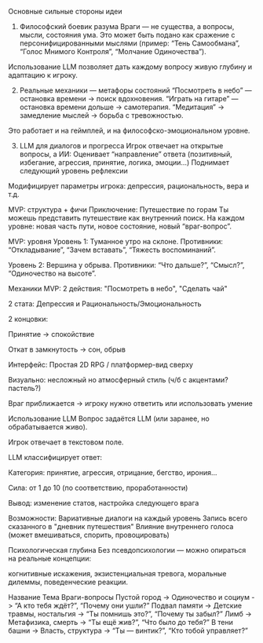 Основные сильные стороны идеи
1. Философский боевик разума
Враги — не существа, а вопросы, мысли, состояния ума.
Это может быть подано как сражение с персонифицированными мыслями (пример: “Тень Самообмана”, “Голос Мнимого Контроля”, “Молчание Одиночества”).

Использование LLM позволяет дать каждому вопросу живую глубину и адаптацию к игроку.

2. Реальные механики — метафоры состояний
“Посмотреть в небо” — остановка времени → поиск вдохновения.
“Играть на гитаре” — остановка времени дольше → самотерапия.
“Медитация” → замедление мыслей → борьба с тревожностью.

Это работает и на геймплей, и на философско-эмоциональном уровне.

3. LLM для диалогов и прогресса
Игрок отвечает на открытые вопросы, а ИИ:
Оценивает “направление” ответа (позитивный, избегание, агрессия, принятие, логика, эмоции…)
Поднимает следующий уровень рефлексии

Модифицирует параметры игрока: депрессия, рациональность, вера и т.д.

MVP: структура + фичи
Приключение: Путешествие по горам
Ты можешь представить путешествие как внутренний поиск.
На каждом уровне: новая часть пути, новое состояние, новый “враг-вопрос”.

MVP: уровня
Уровень 1: Туманное утро на склоне. Противники: “Откладывание”, “Зачем вставать”, “Тяжесть воспоминаний”.

Уровень 2: Вершина у обрыва. Противники: “Что дальше?”, “Смысл?”, “Одиночество на высоте”.

Механики MVP:
2 действия: "Посмотреть в небо", "Сделать чай"

2 стата: Депрессия и Рациональность/Эмоциональность

2 концовки:

Принятие → спокойствие

Откат в замкнутость → сон, обрыв

Интерфейс:
Простая 2D RPG / платформер-вид сверху

Визуально: несложный но атмосферный стиль (ч/б с акцентами? пастель?)

Враг приближается → игроку нужно ответить или использовать умение

Использование LLM
Вопрос задаётся LLM (или заранее, но обрабатывается живо).

Игрок отвечает в текстовом поле.

LLM классифицирует ответ:

Категория: принятие, агрессия, отрицание, бегство, ирония...

Сила: от 1 до 10 (по соответствию, проработанности)

Вывод: изменение статов, настройка следующего врага

Возможности:
Вариативные диалоги на каждый уровень
Запись всего сказанного в "дневник путешествия"
Влияние внутреннего голоса (может вмешиваться, спорить, провоцировать)

Психологическая глубина
Без псевдопсихологии — можно опираться на реальные концепции:

когнитивные искажения,
экзистенциальная тревога,
моральные дилеммы,
поведенческие реакции.

Название	Тема	Враги-вопросы
Пустой город ->	Одиночество и социум -> “А кто тебя ждёт?”, “Почему они ушли?”
Подвал памяти -> Детские травмы, ностальгия -> “Ты помнишь это?”, “Почему ты забыл?”
Лимб ->	Метафизика, смерть -> “Ты ещё жив?”, “Что было до тебя?”
В тени башни ->	Власть, структура -> “Ты — винтик?”, “Кто тобой управляет?”


